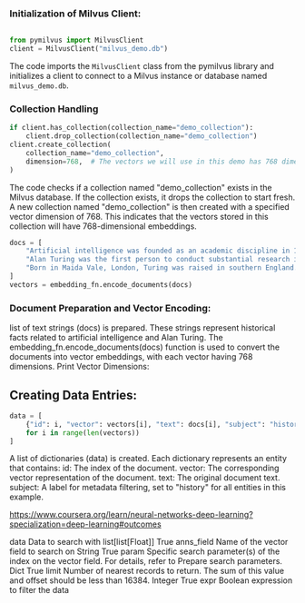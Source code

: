 ### Initialization of Milvus Client:


```python

from pymilvus import MilvusClient 
client = MilvusClient("milvus_demo.db")
```



The code imports the `MilvusClient` class from the pymilvus library and initializes a client to connect to a Milvus instance or database named `milvus_demo.db`.

### Collection Handling



```python
if client.has_collection(collection_name="demo_collection"): 
    client.drop_collection(collection_name="demo_collection")
client.create_collection(
    collection_name="demo_collection", 
    dimension=768,  # The vectors we will use in this demo has 768 dimensions 
)

```
The code checks if a collection named "demo_collection" exists in the Milvus database.
If the collection exists, it drops the collection to start fresh.
A new collection named "demo_collection" is then created with a specified vector dimension of 768. This indicates that the vectors stored in this collection will have 768-dimensional embeddings.


```python
docs = [ 
    "Artificial intelligence was founded as an academic discipline in 1956.", 
    "Alan Turing was the first person to conduct substantial research in AI.", 
    "Born in Maida Vale, London, Turing was raised in southern England.", 
]
vectors = embedding_fn.encode_documents(docs)
```

### Document Preparation and Vector Encoding:

 list of text strings (docs) is prepared. These strings represent historical facts related to artificial intelligence and Alan Turing.
The embedding_fn.encode_documents(docs) function is used to convert the documents into vector embeddings, with each vector having 768 dimensions.
Print Vector Dimensions:


## Creating Data Entries:

```python
data = [
    {"id": i, "vector": vectors[i], "text": docs[i], "subject": "history"} 
    for i in range(len(vectors))
]
```

A list of dictionaries (data) is created. Each dictionary represents an entity that contains:
id: The index of the document.
vector: The corresponding vector representation of the document.
text: The original document text.
subject: A label for metadata filtering, set to "history" for all entities in this example.


https://www.coursera.org/learn/neural-networks-deep-learning?specialization=deep-learning#outcomes

data	Data to search with	list[list[Float]]	True
anns_field	Name of the vector field to search on	String	True
param	Specific search parameter(s) of the index on the vector field. For details, refer to Prepare search parameters.	Dict	True
limit	Number of nearest records to return. The sum of this value and offset should be less than 16384.	Integer	True
expr	Boolean expression to filter the data
